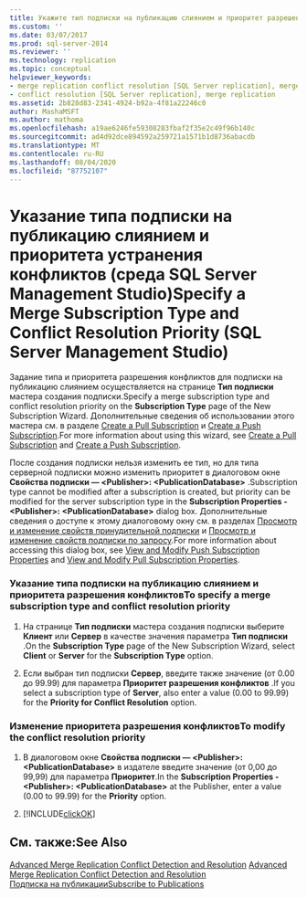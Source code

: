 ```yaml
---
title: Укажите тип подписки на публикацию слиянием и приоритет разрешения конфликтов (SQL Server Management Studio) | Документация Майкрософт
ms.custom: ''
ms.date: 03/07/2017
ms.prod: sql-server-2014
ms.reviewer: ''
ms.technology: replication
ms.topic: conceptual
helpviewer_keywords:
- merge replication conflict resolution [SQL Server replication], merge subscription resolvers
- conflict resolution [SQL Server replication], merge replication
ms.assetid: 2b828d83-2341-4924-b92a-4f81a22246c0
author: MashaMSFT
ms.author: mathoma
ms.openlocfilehash: a19ae6246fe59308283fbaf2f35e2c49f96b140c
ms.sourcegitcommit: ad4d92dce894592a259721a1571b1d8736abacdb
ms.translationtype: MT
ms.contentlocale: ru-RU
ms.lasthandoff: 08/04/2020
ms.locfileid: "87752107"
---
```

# <a name="specify-a-merge-subscription-type-and-conflict-resolution-priority-sql-server-management-studio"></a><span data-ttu-id="8648d-102">Указание типа подписки на публикацию слиянием и приоритета устранения конфликтов (среда SQL Server Management Studio)</span><span class="sxs-lookup"><span data-stu-id="8648d-102">Specify a Merge Subscription Type and Conflict Resolution Priority (SQL Server Management Studio)</span></span>
  <span data-ttu-id="8648d-103">Задание типа и приоритета разрешения конфликтов для подписки на публикацию слиянием осуществляется на странице **Тип подписки** мастера создания подписки.</span><span class="sxs-lookup"><span data-stu-id="8648d-103">Specify a merge subscription type and conflict resolution priority on the **Subscription Type** page of the New Subscription Wizard.</span></span> <span data-ttu-id="8648d-104">Дополнительные сведения об использовании этого мастера см. в разделе [Create a Pull Subscription](create-a-pull-subscription.md) и [Create a Push Subscription](create-a-push-subscription.md).</span><span class="sxs-lookup"><span data-stu-id="8648d-104">For more information about using this wizard, see [Create a Pull Subscription](create-a-pull-subscription.md) and [Create a Push Subscription](create-a-push-subscription.md).</span></span>  
  
 <span data-ttu-id="8648d-105">После создания подписки нельзя изменить ее тип, но для типа серверной подписки можно изменить приоритет в диалоговом окне **Свойства подписки — \<Publisher>: \<PublicationDatabase>** .</span><span class="sxs-lookup"><span data-stu-id="8648d-105">Subscription type cannot be modified after a subscription is created, but priority can be modified for the server subscription type in the **Subscription Properties - \<Publisher>: \<PublicationDatabase>** dialog box.</span></span> <span data-ttu-id="8648d-106">Дополнительные сведения о доступе к этому диалоговому окну см. в разделах [Просмотр и изменение свойств принудительной подписки](view-and-modify-push-subscription-properties.md) и [Просмотр и изменение свойств подписки по запросу](view-and-modify-pull-subscription-properties.md).</span><span class="sxs-lookup"><span data-stu-id="8648d-106">For more information about accessing this dialog box, see [View and Modify Push Subscription Properties](view-and-modify-push-subscription-properties.md) and [View and Modify Pull Subscription Properties](view-and-modify-pull-subscription-properties.md).</span></span>  
  
### <a name="to-specify-a-merge-subscription-type-and-conflict-resolution-priority"></a><span data-ttu-id="8648d-107">Указание типа подписки на публикацию слиянием и приоритета разрешения конфликтов</span><span class="sxs-lookup"><span data-stu-id="8648d-107">To specify a merge subscription type and conflict resolution priority</span></span>  
  
1.  <span data-ttu-id="8648d-108">На странице **Тип подписки** мастера создания подписки выберите **Клиент** или **Сервер** в качестве значения параметра **Тип подписки** .</span><span class="sxs-lookup"><span data-stu-id="8648d-108">On the **Subscription Type** page of the New Subscription Wizard, select **Client** or **Server** for the **Subscription Type** option.</span></span>  
  
2.  <span data-ttu-id="8648d-109">Если выбран тип подписки **Сервер**, введите также значение (от 0.00 до 99.99) для параметра **Приоритет разрешения конфликтов** .</span><span class="sxs-lookup"><span data-stu-id="8648d-109">If you select a subscription type of **Server**, also enter a value (0.00 to 99.99) for the **Priority for Conflict Resolution** option.</span></span>  
  
### <a name="to-modify-the-conflict-resolution-priority"></a><span data-ttu-id="8648d-110">Изменение приоритета разрешения конфликтов</span><span class="sxs-lookup"><span data-stu-id="8648d-110">To modify the conflict resolution priority</span></span>  
  
1.  <span data-ttu-id="8648d-111">В диалоговом окне **Свойства подписки — \<Publisher>: \<PublicationDatabase>** в издателе введите значение (от 0,00 до 99,99) для параметра **Приоритет**.</span><span class="sxs-lookup"><span data-stu-id="8648d-111">In the **Subscription Properties - \<Publisher>: \<PublicationDatabase>** at the Publisher, enter a value (0.00 to 99.99) for the **Priority** option.</span></span>  
  
2.  [!INCLUDE[clickOK](../../includes/clickok-md.md)]  
  
## <a name="see-also"></a><span data-ttu-id="8648d-112">См. также:</span><span class="sxs-lookup"><span data-stu-id="8648d-112">See Also</span></span>  
 <span data-ttu-id="8648d-113">[Advanced Merge Replication Conflict Detection and Resolution](merge/advanced-merge-replication-conflict-detection-and-resolution.md) </span><span class="sxs-lookup"><span data-stu-id="8648d-113">[Advanced Merge Replication Conflict Detection and Resolution](merge/advanced-merge-replication-conflict-detection-and-resolution.md) </span></span>  
 [<span data-ttu-id="8648d-114">Подписка на публикации</span><span class="sxs-lookup"><span data-stu-id="8648d-114">Subscribe to Publications</span></span>](subscribe-to-publications.md)  
  
  
